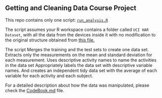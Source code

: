 ## Getting and Cleaning Data Course Project ##

This repo contains only one script: [`run_analysis.R`](/run_analysis.R "R Script")

The script assumes your R workspace contains a folder called `UCI HAR Dataset`, with all the data from the devices inside it with no modification to the original structure obtained from [this file.](https://d396qusza40orc.cloudfront.net/getdata%2Fprojectfiles%2FUCI%20HAR%20Dataset.zip  "UCI HAR Dataset.zip")

The script Merges the training and the test sets to create one data set.
Extracts only the measurements on the mean and standard deviation for each measurement. 
Uses descriptive activity names to name the activities in the data set
Appropriately labels the data set with descriptive variable names. 
And creates an independent tidy data set with the average of each variable for each activity and each subject.

For a detailed description about how the data was manipulated, please check the [CodeBook.md](/CodeBook.md "Codebook") file.
